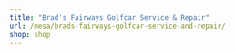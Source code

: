 ```yaml
---
title: "Brad's Fairways Golfcar Service & Repair"
url: /mesa/brads-fairways-golfcar-service-and-repair/
shop: shop
---
```

